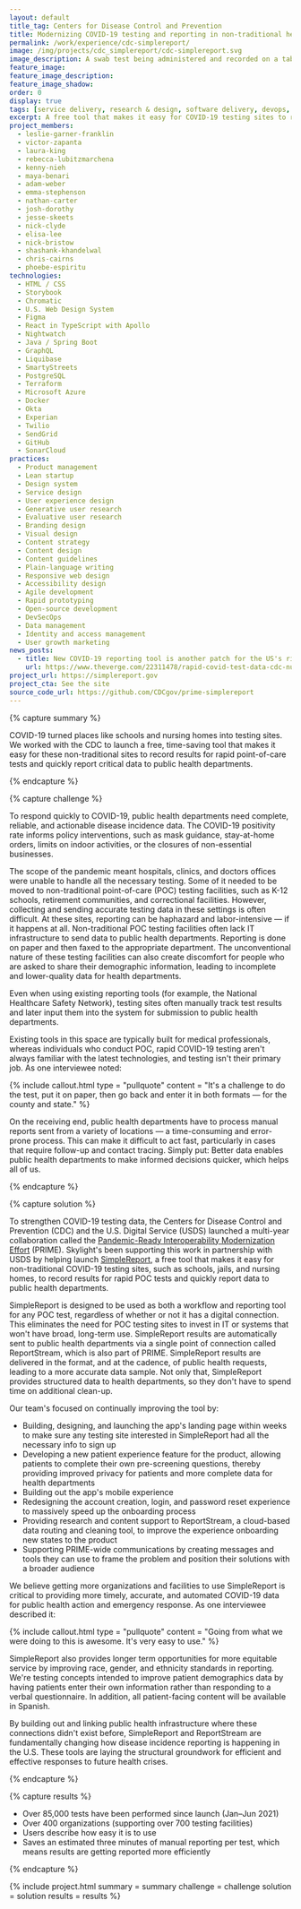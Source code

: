 ```yaml
---
layout: default
title_tag: Centers for Disease Control and Prevention
title: Modernizing COVID-19 testing and reporting in non-traditional healthcare settings
permalink: /work/experience/cdc-simplereport/
image: /img/projects/cdc_simplereport/cdc-simplereport.svg
image_description: A swab test being administered and recorded on a tablet
feature_image:
feature_image_description:
feature_image_shadow:
order: 0
display: true
tags: [service delivery, research & design, software delivery, devops, cloud & platforms, data & analytics, apis, security & privacy, healthcare, leslie-garner-franklin, victor-zapanta, laura-king, rebecca-lubitzmarchena, kenny-nieh, maya-benari, adam-weber, emma-stephenson, nathan-carter, josh-dorothy, jesse-skeets, nick-clyde, elisa-lee, nick-bristow, shashank-khandelwal, chris-cairns, phoebe-espiritu]
excerpt: A free tool that makes it easy for COVID-19 testing sites to record results for rapid point-of-care tests and quickly report data to public health departments.
project_members:
  - leslie-garner-franklin
  - victor-zapanta
  - laura-king
  - rebecca-lubitzmarchena
  - kenny-nieh
  - maya-benari
  - adam-weber
  - emma-stephenson
  - nathan-carter
  - josh-dorothy
  - jesse-skeets
  - nick-clyde
  - elisa-lee
  - nick-bristow
  - shashank-khandelwal
  - chris-cairns
  - phoebe-espiritu
technologies:
  - HTML / CSS
  - Storybook
  - Chromatic
  - U.S. Web Design System
  - Figma
  - React in TypeScript with Apollo
  - Nightwatch
  - Java / Spring Boot
  - GraphQL
  - Liquibase
  - SmartyStreets
  - PostgreSQL
  - Terraform
  - Microsoft Azure
  - Docker
  - Okta
  - Experian
  - Twilio
  - SendGrid
  - GitHub
  - SonarCloud
practices:
  - Product management
  - Lean startup
  - Design system
  - Service design
  - User experience design
  - Generative user research
  - Evaluative user research
  - Branding design
  - Visual design
  - Content strategy
  - Content design
  - Content guidelines
  - Plain-language writing
  - Responsive web design
  - Accessibility design
  - Agile development
  - Rapid prototyping
  - Open-source development
  - DevSecOps
  - Data management
  - Identity and access management
  - User growth marketing
news_posts:
  - title: New COVID-19 reporting tool is another patch for the US's rickety health data system
    url: https://www.theverge.com/22311478/rapid-covid-test-data-cdc-nursing-home-usds-arizona
project_url: https://simplereport.gov
project_cta: See the site
source_code_url: https://github.com/CDCgov/prime-simplereport
---
```


{% capture summary %}
  <p>
    COVID-19 turned places like schools and nursing homes into testing sites. We worked with the CDC to launch a free, time-saving tool that makes it easy for these non-traditional sites to record results for rapid point-of-care tests and quickly report critical data to public health departments.
  </p>
{% endcapture %}

{% capture challenge %}
  <p>
    To respond quickly to COVID-19, public health departments need complete, reliable, and actionable disease incidence data. The COVID-19 positivity rate informs policy interventions, such as mask guidance, stay-at-home orders, limits on indoor activities, or the closures of non-essential businesses.
  </p>

  <p>
    The scope of the pandemic meant hospitals, clinics, and doctors offices were unable to handle all the necessary testing. Some of it needed to be moved to non-traditional point-of-care (POC) testing facilities, such as K-12 schools, retirement communities,  and correctional facilities. However, collecting and sending accurate testing data in these settings is often difficult. At these sites, reporting can be haphazard and labor-intensive — if it happens at all. Non-traditional POC testing facilities often lack IT infrastructure to send data to public health departments. Reporting is done on paper and then faxed to the appropriate department. The unconventional nature of these testing facilities can also create discomfort for people who are asked to share their demographic information, leading to incomplete and lower-quality data for health departments.
  </p>

  <p>
    Even when using existing reporting tools (for example, the National Healthcare Safety Network), testing sites often manually track test results and later input them into the system for submission to public health departments.
  </p>

  <p>
    Existing tools in this space are typically built for medical professionals, whereas individuals who conduct POC, rapid COVID-19 testing aren't always familiar with the latest technologies, and testing isn't their primary job. As one interviewee noted:
  </p>

{% include callout.html
  type = "pullquote"
  content = "It's a challenge to do the test, put it on paper, then go back and enter it in both formats — for the county and state."
%}

  <p>
    On the receiving end, public health departments have to process manual reports sent from a variety of locations — a time-consuming and error-prone process. This can make it difficult to act fast, particularly in cases that require follow-up and contact tracing. Simply put: Better data enables public health departments to make informed decisions quicker, which helps all of us.
  </p>
{% endcapture %}

{% capture solution %}
  <p>
    To strengthen COVID-19 testing data, the Centers for Disease Control and Prevention (CDC) and the U.S. Digital Service (USDS) launched a multi-year collaboration called the <a href="https://www.cdc.gov/surveillance/pdfs/PRIME_1-sheet_single-page.pdf">Pandemic-Ready Interoperability Modernization Effort</a> (PRIME). Skylight's been supporting this work in partnership with USDS by helping launch <a href="{{ page.project_url }}">SimpleReport</a>, a free tool that makes it easy for non-traditional COVID-19 testing sites, such as schools, jails, and nursing homes, to record results for rapid POC tests and quickly report data to public health departments.
  </p>

  <p>
    SimpleReport is designed to be used as both a workflow and reporting tool for any POC test, regardless of whether or not it has a digital connection. This eliminates the need for POC testing sites to invest in IT or systems that won't have broad, long-term use. SimpleReport results are automatically sent to public health departments via a single point of connection called ReportStream, which is also part of PRIME. SimpleReport results are delivered in the format, and at the cadence, of public health requests, leading to a more accurate data sample. Not only that, SimpleReport provides structured data to health departments, so they don't have to spend time on additional clean-up.
  </p>

  <p>
    Our team's focused on continually improving the tool by:
  </p>

  <ul>
    <li>
      Building, designing, and launching the app's landing page within weeks to make sure any testing site interested in SimpleReport had all the necessary info to sign up
    </li>
    <li>
      Developing a new patient experience feature for the product, allowing patients to complete their own pre-screening questions, thereby providing improved privacy for patients and more complete data for health departments
    </li>
    <li>
      Building out the app's mobile experience
    </li>
    <li>
      Redesigning the account creation, login, and password reset experience to massively speed up the onboarding process
    </li>
    <li>
      Providing research and content support to ReportStream, a cloud-based data routing and cleaning tool, to improve the experience onboarding new states to the product
    </li>
    <li>
      Supporting PRIME-wide communications by creating messages and tools they can use to frame the problem and position their solutions with a broader audience
    </li>
  </ul>

  <p>
    We believe getting more organizations and facilities to use SimpleReport is critical to providing more timely, accurate, and automated COVID-19 data for public health action and emergency response. As one interviewee described it:
  </p>

{% include callout.html
  type = "pullquote"
  content = "Going from what we were doing to this is awesome. It's very easy to use."
%}

  <p>
    SimpleReport also provides longer term opportunities for more equitable service by improving race, gender, and ethnicity standards in reporting. We're testing concepts intended to improve patient demographics data by having patients enter their own information rather than responding to a verbal questionnaire. In addition, all patient-facing content will be available in Spanish.
  </p>

  <p>
    By building out and linking public health infrastructure where these connections didn't exist before, SimpleReport and ReportStream are fundamentally changing how disease incidence reporting is happening in the U.S. These tools are laying the structural groundwork for efficient and effective responses to future health crises.
  </p>
{% endcapture %}

{% capture results %}
  <ul>
    <li>
      Over 85,000 tests have been performed since launch (Jan–Jun 2021)
    </li>
    <li>
      Over 400 organizations (supporting over 700 testing facilities)
    </li>
    <li>
      Users describe how easy it is to use
    </li>
    <li>
      Saves an estimated three minutes of manual reporting per test, which means results are getting reported more efficiently
    </li>
  </ul>
{% endcapture %}

{% include project.html
  summary = summary
  challenge = challenge
  solution = solution
  results = results
%}
